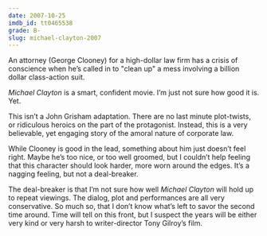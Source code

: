 ```yaml
---
date: 2007-10-25
imdb_id: tt0465538
grade: B-
slug: michael-clayton-2007
---
```


An attorney (George Clooney) for a high-dollar law firm has a crisis of conscience when he’s called in to "clean up" a mess involving a billion dollar class-action suit.

_Michael Clayton_ is a smart, confident movie. I’m just not sure how good it is. Yet.

This isn’t a John Grisham adaptation. There are no last minute plot-twists, or ridiculous heroics on the part of the protagonist. Instead, this is a very believable, yet engaging story of the amoral nature of corporate law.

While Clooney is good in the lead, something about him just doesn’t feel right. Maybe he’s too nice, or too well groomed, but I couldn’t help feeling that this character should look harder, more worn around the edges. It’s a nagging feeling, but not a deal-breaker.

The deal-breaker is that I’m not sure how well _Michael Clayton_ will hold up to repeat viewings. The dialog, plot and performances are all very conservative. So much so, that I don’t know what’s left to savor the second time around. Time will tell on this front, but I suspect the years will be either very kind or very harsh to writer-director Tony Gilroy’s film.
